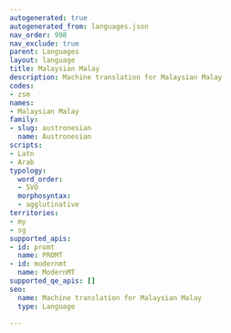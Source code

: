 ```yaml
---
autogenerated: true
autogenerated_from: languages.json
nav_order: 998
nav_exclude: true
parent: Languages
layout: language
title: Malaysian Malay
description: Machine translation for Malaysian Malay
codes:
- zsm
names:
- Malaysian Malay
family:
- slug: austronesian
  name: Austronesian
scripts:
- Latn
- Arab
typology:
  word_order:
  - SVO
  morphosyntax:
  - agglutinative
territories:
- my
- sg
supported_apis:
- id: promt
  name: PROMT
- id: modernmt
  name: ModernMT
supported_qe_apis: []
seo:
  name: Machine translation for Malaysian Malay
  type: Language

---
```


